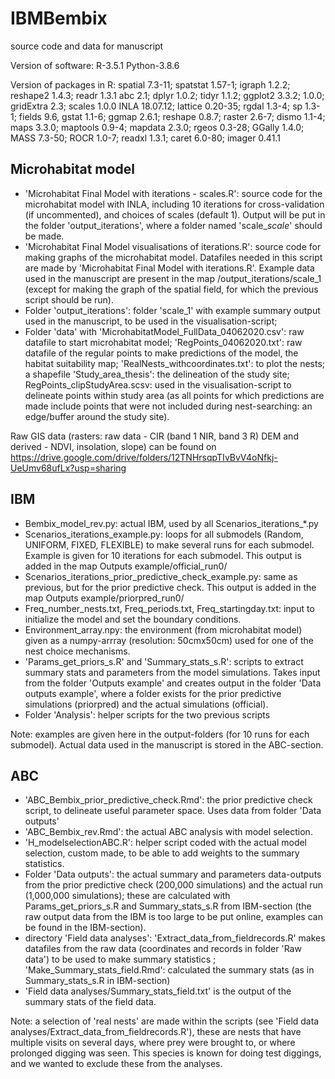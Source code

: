 # IBMBembix
source code and data for manuscript

Version of software:
R-3.5.1
Python-3.8.6

Version of packages in R:
spatial 7.3-11; spatstat 1.57-1; igraph 1.2.2; reshape2 1.4.3; readr 1.3.1
abc 2.1; dplyr 1.0.2; tidyr 1.1.2; ggplot2 3.3.2; 1.0.0; gridExtra 2.3; scales 1.0.0
INLA 18.07.12; lattice 0.20-35; rgdal 1.3-4; sp 1.3-1; fields 9.6, gstat 1.1-6; ggmap 2.6.1; reshape 0.8.7; raster 2.6-7; dismo 1.1-4; maps 3.3.0; maptools 0.9-4; mapdata 2.3.0; rgeos 0.3-28; GGally 1.4.0; MASS 7.3-50; ROCR 1.0-7; readxl 1.3.1; caret 6.0-80; imager 0.41.1

## Microhabitat model
- 'Microhabitat Final Model with iterations - scales.R': source code for the microhabitat model with INLA, including 10 iterations for cross-validation (if uncommented), and choices of scales (default 1). Output will be put in the folder 'output_iterations', where a folder named 'scale_*scale*' should be made.
- 'Microhabitat Final Model visualisations of iterations.R': source code for making graphs of the microhabitat model. Datafiles needed in this script are made by 'Microhabitat Final Model with iterations.R'. Example data used in the manuscript are present in the map /output_iterations/scale_1 (except for making the graph of the spatial field, for which the previous script should be run).
- Folder 'output_iterations': folder 'scale_1' with example summary output used in the manuscript, to be used in the visualisation-script; 
- Folder 'data' with 'MicrohabitatModel_FullData_04062020.csv': raw datafile to start microhabitat model; 'RegPoints_04062020.txt': raw datafile of the regular points to make predictions of the model, the habitat suitability map; 'RealNests_withcoordinates.txt': to plot the nests; a shapefile 'Study_area_thesis': the delineation of the study site; RegPoints_clipStudyArea.scsv: used in the visualisation-script to delineate points within study area (as all points for which predictions are made include points that were not included during nest-searching: an edge/buffer around the study site).

Raw GIS data (rasters: raw data - CIR (band 1 NIR, band 3 R) DEM and derived - NDVI, insolation, slope) can be found on https://drive.google.com/drive/folders/12TNHrsqpTIvBvV4oNfkj-UeUmv68ufLx?usp=sharing

## IBM
- Bembix_model_rev.py: actual IBM, used by all Scenarios_iterations_*.py
- Scenarios_iterations_example.py: loops for all submodels (Random, UNIFORM, FIXED, FLEXIBLE) to make several runs for each submodel. Example is given for 10 iterations for each submodel. This output is added in the map Outputs example/official_run0/
- Scenarios_iterations_prior_predictive_check_example.py: same as previous, but for the prior predictive check. This output is added in the map Outputs example/priorpred_run0/
- Freq_number_nests.txt, Freq_periods.txt, Freq_startingday.txt: input to initialize the model and set the boundary conditions.
- Environment_array.npy: the environment (from microhabitat model) given as a numpy-arrray (resolution: 50cmx50cm) used for one of the nest choice mechanisms.
- 'Params_get_priors_s.R' and 'Summary_stats_s.R': scripts to extract summary stats and parameters from the model simulations. Takes input from the folder 'Outputs example' and creates output in the folder 'Data outputs example', where a folder exists for the prior predictive simulations (priorpred) and the actual simulations (official).
- Folder 'Analysis': helper scripts for the two previous scripts

Note: examples are given here in the output-folders (for 10 runs for each submodel). Actual data used in the manuscript is stored in the ABC-section.

## ABC
- 'ABC_Bembix_prior_predictive_check.Rmd': the prior predictive check script, to delineate useful parameter space. Uses data from folder 'Data outputs'
- 'ABC_Bembix_rev.Rmd': the actual ABC analysis with model selection.
- 'H_modelselectionABC.R': helper script coded with the actual model selection, custom made, to be able to add weights to the summary statistics.
- Folder 'Data outputs': the actual summary and parameters data-outputs from the prior predictive check (200,000 simulations) and the actual run (1,000,000 simulations); these are calculated with Params_get_priors_s.R and Summary_stats_s.R from IBM-section (the raw output data from the IBM is too large to be put online, examples can be found in the IBM-section).
- directory 'Field data analyses': 'Extract_data_from_fieldrecords.R' makes datafiles from the raw data (coordinates and records in folder 'Raw data') to be used to make summary statistics ; 'Make_Summary_stats_field.Rmd': calculated the summary stats (as in Summary_stats_s.R in IBM-section)
- 'Field data analyses/Summary_stats_field.txt' is the output of the summary stats of the field data.



Note: a selection of 'real nests' are made within the scripts (see 'Field data analyses/Extract_data_from_fieldrecords.R'), these are nests that have multiple visits on several days, where prey were brought to, or where prolonged digging was seen. This species is known for doing test diggings, and we wanted to exclude these from the analyses.

